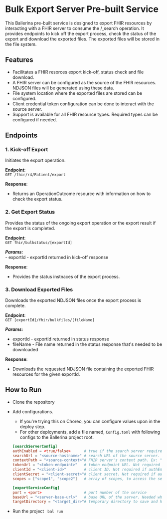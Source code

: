 # Bulk Export Server Pre-built Service

This Ballerina pre-built service is designed to export FHIR resources by interacting with a FHIR server to consume the <resource-type>/_search operation. It provides endpoints to kick off the export process, check the status of the export and download the exported files. The exported files will be stored in the file system.

## Features
- Facilitates a FHIR resorces export kick-off, status check and file download.
- A FHIR server can be configured as the source of the FHIR resources. NDJSON files will be generated using these data.
- File system location where the exported files are stored can be configured.
- Client credential token configuration can be done to interact with the source server.
- Support is available for all FHIR resource types. Required types can be configured if needed.

## Endpoints

### 1. Kick-off Export
Initiates the export operation.

**Endpoint**:  
`GET /fhir/r4/Patient/export`

**Response**:  
- Returns an OperationOutcome resource with information on how to check the export status.

### 2. Get Export Status
Provides the status of the ongoing export operation or the export result if the export is completed.

**Endpoint**:  
`GET fhir/bulkstatus/[exportId]`

***Params:*** <br>- exportId - exportId returned in kick-off response


**Response**:  
- Provides the status instnaces of the export process. 

### 3. Download Exported Files
Downloads the exported NDJSON files once the export process is complete.

**Endpoint**:  
`GET [exportId]/fhir/bulkfiles/[fileName]`

***Params:*** <br> 
- exportId - exportId returned in status response
- fileName - File name returned in the status response that's needed to be downloaded

**Response**:  
- Downloads the requested NDJSON file containing the exported FHIR resources for the given exportId.

## How to Run
 - Clone the repository
 - Add configurations.
    - If you're trying this on Choreo, you can configure values upon in the deploy step.
    - For other deployments, add a file named, `Config.toml` with following configs to the Ballerina project root.

    ```toml
    [searchServerConfig]
    authEnabled = <true/false>      # true if the search server requires client-credentials authentication
    searchUrl = "<source-hostname>" # search URL of the source server. Only the host needs to be configured here
    contextPath = "<source-context>"# FHIR server's context path. Ex: "fhir/r4","baseR4"
    tokenUrl = "<token-endpoint>"   # token endpoint URL. Not required if authEnabled is false
    clientId = "<client-id>"        # client ID. Not required if authEnabled is false
    clientSecret = "<client-secret>"# client secret. Not required if authEnabled is false
    scopes = ["scope1", "scope2"]   # array of scopes, to access the search operation. Not required if authEnabled is false

    [exportServiceConfig]
    port = <port>                   # port number of the service
    baseUrl = "<server-base-url>"   # base URL of the server. Needed when returning status and download URLs
    targetDirectory = "<target_dir>"# temporary directory to save and host the exported files
    ```

 - Run the project
 ` bal run` 
